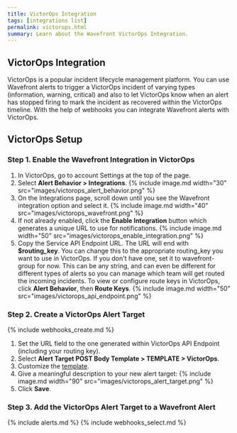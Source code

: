 ```yaml
---
title: VictorOps Integration
tags: [integrations list]
permalink: victorops.html
summary: Learn about the Wavefront VictorOps Integration.
---
```

## VictorOps Integration

VictorOps is a popular incident lifecycle management platform.
You can use Wavefront alerts to trigger a VictorOps incident of varying types (information, warning, critical) and also to let VictorOps know when an alert has stopped firing to mark the incident as recovered within the VictorOps timeline. With the help of webhooks you can integrate Wavefront alerts with VictorOps.
## VictorOps Setup



### Step 1. Enable the Wavefront Integration in VictorOps

1. In VictorOps, go to account Settings at the top of the page.
1. Select **Alert Behavior > Integrations**.
{% include image.md width="30" src="images/victorops_alert_behavior.png" %}
1. On the Integrations page, scroll down until you see the Wavefront integration option and select it.
{% include image.md width="40" src="images/victorops_wavefront.png" %}
1. If not already enabled, click the **Enable Integration** button which generates a unique URL to use for notifications.
{% include image.md width="50" src="images/victorops_enable_integration.png" %}
1. Copy the Service API Endpoint URL. The URL will end with **$routing_key**.  You can change this to the appropriate routing_key you want to use in VictorOps.  If you don't have one, set it to wavefront-group for now.  This can be any string, and can even be different for different types of alerts so you can manage which team will get routed the incoming incidents. To view or configure route keys in VictorOps, click **Alert Behavior**, then **Route Keys**.
{% include image.md width="50" src="images/victorops_api_endpoint.png" %}

### Step 2. Create a VictorOps Alert Target 

{% include webhooks_create.md %}
1. Set the URL field to the one generated within VictorOps API Endpoint (including your routing key).
1. Select **Alert Target POST Body Template > TEMPLATE > VictorOps**.
1. Customize the [template](https://docs.wavefront.com/alert_target_customizing.html).
1. Give a meaningful description to your new alert target:
{% include image.md width="90" src="images/victorops_alert_target.png" %}
1. Click **Save**. 

### Step 3. Add the VictorOps Alert Target to a Wavefront Alert

{% include alerts.md %}
{% include webhooks_select.md %}
